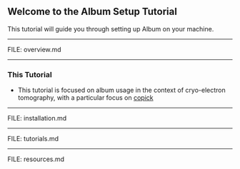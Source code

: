 ## Welcome to the Album Setup Tutorial

This tutorial will guide you through setting up Album on your machine.

---

FILE: overview.md

---

### This Tutorial

- This tutorial is focused on album usage in the context of cryo-electron tomography, with a particular focus on [copick](https://copick.github.io/copick/)

---

FILE: installation.md

---

FILE: tutorials.md

---

FILE: resources.md
